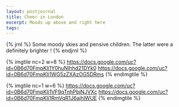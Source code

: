 ```yaml
---
layout: postjournal
title: Cheer in London
excerpt: Moods up above and right here
tags: 
---
```


{% jrnl %}
Some moody skies and pensive children. The latter were a definitely brighter !
{% endjrnl %}

{% imgtile  nc=2 w=8 %}
https://docs.google.com/uc?id=0B6d70FmpKIi1Y0huNlhhd21DYk0
https://docs.google.com/uc?id=0B6d70FmpKIi1WG5zZXAzOG5DRms
{% endimgtile %}


{% imgtile nc=1 w=6 %}
https://docs.google.com/uc?id=0B6d70FmpKIi1VF9qTnhPbjNJVXc
https://docs.google.com/uc?id=0B6d70FmpKIi1RmVqR1J6ajhlWUE
{% endimgtile %}

